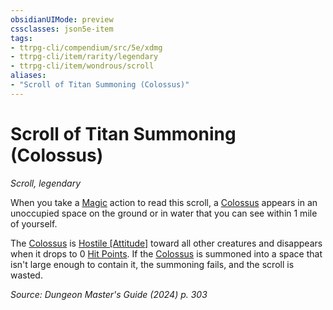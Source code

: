 ```yaml
---
obsidianUIMode: preview
cssclasses: json5e-item
tags:
- ttrpg-cli/compendium/src/5e/xdmg
- ttrpg-cli/item/rarity/legendary
- ttrpg-cli/item/wondrous/scroll
aliases: 
- "Scroll of Titan Summoning (Colossus)"
---
```

# Scroll of Titan Summoning (Colossus)
*Scroll, legendary*  


When you take a [Magic](actions.md#Magic) action to read this scroll, a [Colossus](colossus-xmm.md) appears in an unoccupied space on the ground or in water that you can see within 1 mile of yourself.

The [Colossus](colossus-xmm.md) is [Hostile [Attitude]](hostile-attitude-xphb.md) toward all other creatures and disappears when it drops to 0 [Hit Points](hit-points-xphb.md). If the [Colossus](colossus-xmm.md) is summoned into a space that isn't large enough to contain it, the summoning fails, and the scroll is wasted.

*Source: Dungeon Master's Guide (2024) p. 303*